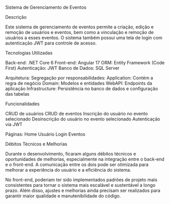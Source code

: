 Sistema de Gerenciamento de Eventos

Descrição

Este sistema de gerenciamento de eventos permite a criação, edição e remoção de usuários e eventos, bem como a vinculação e remoção de usuários a esses eventos. O sistema também possui uma tela de login com autenticação JWT para controle de acesso.

Tecnologias Utilizadas

Back-end: .NET Core 6
Front-end: Angular 17
ORM: Entity Framework (Code First)
Autenticação: JWT
Banco de Dados: SQL Server

Arquitetura: Segregação por responsabilidades:
Application: Contém a regra de negócio
Domain: Modelos e entidades
WebAPI: Endpoints da aplicação
Infrastructure: Persistência no banco de dados e configuração das tabelas

Funcionalidades

CRUD de usuários
CRUD de eventos
Inscrição do usuário no evento selecionado
Desinscrição do usuário no evento selecionado
Autenticação via JWT

Páginas:
Home
Usuário
Login
Eventos

Débitos Técnicos e Melhorias

Durante o desenvolvimento, ficaram alguns débitos técnicos e oportunidades de melhorias, especialmente na integração entre o back-end e o front-end. A comunicação entre os dois pode ser otimizada para melhorar a experiência do usuário e a eficiência do sistema.

No front-end, poderiam ter sido implementados padrões de projeto mais consistentes para tornar o sistema mais escalável e sustentável a longo prazo. Além disso, ajustes e melhorias ainda precisam ser realizados para garantir maior qualidade e manutenibilidade do código.
